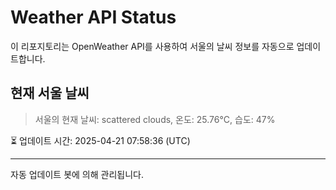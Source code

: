 
# Weather API Status

이 리포지토리는 OpenWeather API를 사용하여 서울의 날씨 정보를 자동으로 업데이트합니다.

## 현재 서울 날씨
> 서울의 현재 날씨: scattered clouds, 온도: 25.76°C, 습도: 47%

⏳ 업데이트 시간: 2025-04-21 07:58:36 (UTC)

---
자동 업데이트 봇에 의해 관리됩니다.
